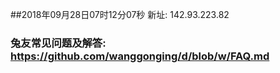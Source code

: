 ##2018年09月28日07时12分07秒 新址: 142.93.223.82
### 兔友常见问题及解答: https://github.com/wanggonging/d/blob/w/FAQ.md
